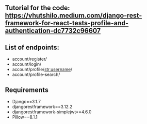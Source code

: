 ## Tutorial for the code: https://vhutshilo.medium.com/django-rest-framework-for-react-tests-profile-and-authentication-dc7732c96607

## List of endpoints:
  - account/register/
  - account/login/
  - account/profile/<str:username>/
  - account/profile-search/
  
## Requirements
  - Django==3.1.7
  - djangorestframework==3.12.2
  - djangorestframework-simplejwt==4.6.0
  - Pillow==8.1.1
